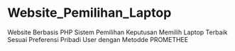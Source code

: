 # Website_Pemilihan_Laptop
Website Berbasis PHP Sistem Pemilihan Keputusan Memilih Laptop Terbaik Sesuai Preferensi Pribadi User dengan Metodde PROMETHEE

